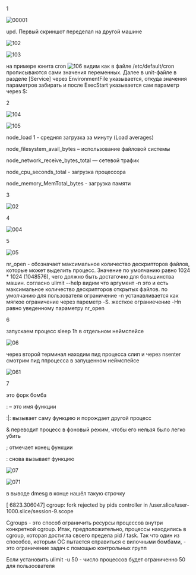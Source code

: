 1

![00001](https://user-images.githubusercontent.com/105611781/200198735-d7fac8d9-3814-4c66-9ec3-574e0a87d246.png)

upd. Первый скриншот переделал на другой машине


![102](https://user-images.githubusercontent.com/105611781/199496971-b2baa443-93a1-421a-a169-811c04193c32.PNG)

![103](https://user-images.githubusercontent.com/105611781/199497009-b1108884-4f6a-42bb-9eaf-7a8f460f690e.PNG)

на примере юнита cron
![106](https://user-images.githubusercontent.com/105611781/200078614-3edf1090-5502-495e-bc3d-09330d775687.PNG)
видим как
в файле /etc/default/cron прописываются сами значения переменных. Далее в unit-файле в разделе [Service] через EnvironmentFile указывается, откуда значения параметров забирать и после ExecStart указывается сам параметр через $:

2

![104](https://user-images.githubusercontent.com/105611781/199497039-226e1d93-705a-43c1-b024-c0d9c24d6212.PNG)

![105](https://user-images.githubusercontent.com/105611781/199497085-c258b97e-de4a-4afd-9837-d1b28586a7ce.PNG)

node_load 1 - средняя загрузка за минуту (Load averages)

node_filesystem_avail_bytes – использование файловой системы

node_network_receive_bytes_total — сетевой трафик

node_cpu_seconds_total - загрузка процессора

node_memory_MemTotal_bytes - загрузка памяти

3

![02](https://user-images.githubusercontent.com/105611781/199497428-9112eec1-a3f9-4567-8af2-9154a17d04f0.PNG)

4

![004](https://user-images.githubusercontent.com/105611781/200083686-7921644f-18bc-4c51-be5c-d321d89ac850.PNG)

5

![05](https://user-images.githubusercontent.com/105611781/200169745-0aee46ac-adbb-48c6-a40d-5151f0f278a9.PNG)

nr_open - обозначает максимальное количество дескрипторов файлов, которые может выделить процесс. Значение по умолчанию равно 1024 * 1024 (1048576), чего должно быть достаточно для большинства машин.
согласно ulimit --help видим что аргумент -n это и есть максимальное количество дескрипторов открытых файлов. по умолчанию для пользователя ограничение -n устанавливается как мягкое ограничение через пареметр -S. жесткое ограниечение -Hn равно уведенному параметру nr_open

6

запускаем процесс sleep 1h в отдельном неймспейсе

![06](https://user-images.githubusercontent.com/105611781/200172419-8e9b7034-badc-4a39-a620-1ced2459af25.PNG)

через второй терминал находим пид процесса слип и через nsenter смотрим пид ппроцесса в запущенном неймспейсе

![061](https://user-images.githubusercontent.com/105611781/200172528-37f44145-1730-45d4-ae1e-843a69825391.PNG)

7

это форк бомба

: – это имя функции

:|: вызывает саму функцию и порождает другой процесс

& переводит процесс в фоновый режим, чтобы его нельзя было легко убить

; отмечает конец функции

: снова вызывает функцию

![07](https://user-images.githubusercontent.com/105611781/200174386-e6e25ac8-1ebb-4338-8c3c-4fd2c8aadb17.PNG)

![071](https://user-images.githubusercontent.com/105611781/200174398-6a936ea6-0abf-43a1-b13d-68595dff03c8.PNG)

в выводе dmesg в конце нашёл такую строчку

[ 6823.306047] cgroup: fork rejected by pids controller in /user.slice/user-1000.slice/session-9.scope

Cgroups - это способ ограничить ресурсы процессов внутри конкретной cgroup. Итак, предположительно, процессы находились в cgroup, которая достигла своего предела pid / task. Так что один из способов, которым ОС пытается справиться с вилочными бомбами, - это ограничение задач с помощью контрольных групп

Если установить ulimit -u 50 - число процессов будет ограниченно 50 для пользоователя
